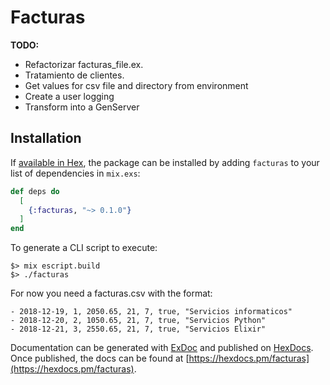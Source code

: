 # Facturas

**TODO:**
- Refactorizar facturas_file.ex.
- Tratamiento de clientes.
- Get values for csv file and directory from environment
- Create a user logging
- Transform into a GenServer

## Installation

If [available in Hex](https://hex.pm/docs/publish), the package can be installed
by adding `facturas` to your list of dependencies in `mix.exs`:

```elixir
def deps do
  [
    {:facturas, "~> 0.1.0"}
  ]
end
```

To generate a CLI script to execute:
```shell
$> mix escript.build
$> ./facturas
```
For now you need a facturas.csv with the format:
```text
- 2018-12-19, 1, 2050.65, 21, 7, true, "Servicios informaticos"
- 2018-12-20, 2, 1050.65, 21, 7, true, "Servicios Python"
- 2018-12-21, 3, 2550.65, 21, 7, true, "Servicios Elixir"
```

Documentation can be generated with [ExDoc](https://github.com/elixir-lang/ex_doc)
and published on [HexDocs](https://hexdocs.pm). Once published, the docs can
be found at [https://hexdocs.pm/facturas](https://hexdocs.pm/facturas).

```Menlo, Consolas, DejaVu Sans Mono, monospace
